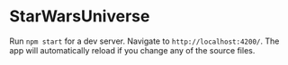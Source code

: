 # StarWarsUniverse

Run `npm start` for a dev server. Navigate to `http://localhost:4200/`. The app will automatically reload if you change any of the source files.
